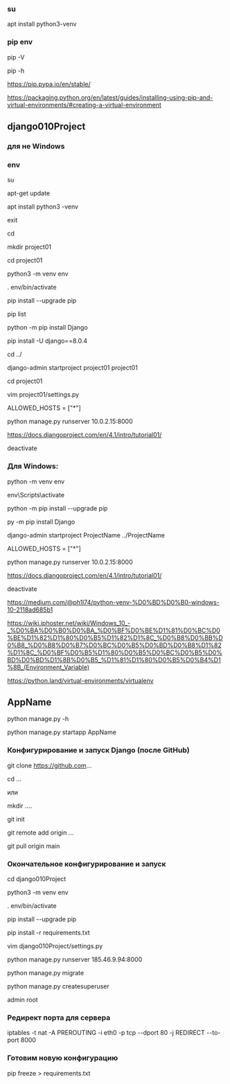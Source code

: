 ### su

apt install python3-venv

### pip env


pip -V

pip -h

https://pip.pypa.io/en/stable/

https://packaging.python.org/en/latest/guides/installing-using-pip-and-virtual-environments/#creating-a-virtual-environment



## django010Project

### для не Windows
### env  

su

apt-get update

apt install python3 -venv

exit

cd

mkdir project01

cd project01

python3 -m venv env

. env/bin/activate

pip install --upgrade pip

pip list

python -m pip install Django

pip install -U django==8.0.4

cd ../

django-admin startproject project01 project01

cd project01

vim project01/settings.py

ALLOWED_HOSTS = ["*"]

python manage.py runserver 10.0.2.15:8000

https://docs.djangoproject.com/en/4.1/intro/tutorial01/

deactivate

### Для Windows: 

python -m venv env

env\Scripts\activate

python -m pip install --upgrade pip 

py -m pip install Django

django-admin startproject ProjectName ../ProjectName

ALLOWED_HOSTS = ["*"]

python manage.py runserver 10.0.2.15:8000


https://docs.djangoproject.com/en/4.1/intro/tutorial01/

deactivate

https://medium.com/@ph1l74/python-venv-%D0%BD%D0%B0-windows-10-2118ad685b1 

https://wiki.iphoster.net/wiki/Windows_10_-_%D0%BA%D0%B0%D0%BA_%D0%BF%D0%BE%D1%81%D0%BC%D0%BE%D1%82%D1%80%D0%B5%D1%82%D1%8C_%D0%B8%D0%BB%D0%B8_%D0%B8%D0%B7%D0%BC%D0%B5%D0%BD%D0%B8%D1%82%D1%8C_%D0%BF%D0%B5%D1%80%D0%B5%D0%BC%D0%B5%D0%BD%D0%BD%D1%8B%D0%B5_%D1%81%D1%80%D0%B5%D0%B4%D1%8B_(Environment_Variable)

https://python.land/virtual-environments/virtualenv


## AppName

python manage.py -h

python manage.py startapp AppName


### Конфигурирование и запуск Django (после GitHub)

git clone https://github.com...

cd ... 

или

mkdir ....

git init

git remote add origin ...

git pull origin main


### Окончательное конфигурирование и запуск

cd django010Project

python3 -m venv env

. env/bin/activate

pip install --upgrade pip

pip install -r requirements.txt

vim django010Project/settings.py

python manage.py runserver 185.46.9.94:8000

python manage.py migrate

python manage.py createsuperuser

admin root


### Редирект порта для сервера
iptables -t nat -A PREROUTING -i eth0 -p tcp --dport 80 -j REDIRECT --to-port 8000

### Готовим новую конфигурацию 

pip freeze > requirements.txt

